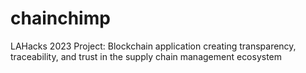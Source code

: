 # chainchimp
LAHacks 2023 Project: Blockchain application creating transparency, traceability, and trust in the supply chain management ecosystem
